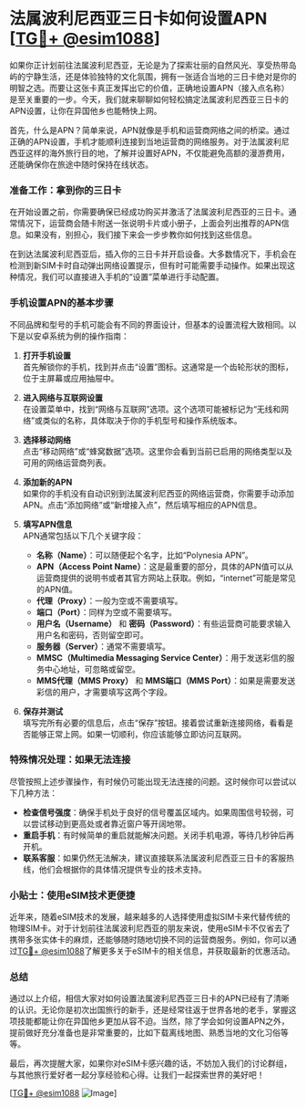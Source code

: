 # 法属波利尼西亚三日卡如何设置APN [[TG💪+ @esim1088](https://t.me/s/esim1088)]

如果你正计划前往法属波利尼西亚，无论是为了探索壮丽的自然风光、享受热带岛屿的宁静生活，还是体验独特的文化氛围，拥有一张适合当地的三日卡绝对是你的明智之选。而要让这张卡真正发挥出它的价值，正确地设置APN（接入点名称）是至关重要的一步。今天，我们就来聊聊如何轻松搞定法属波利尼西亚三日卡的APN设置，让你在异国他乡也能畅快上网。

首先，什么是APN？简单来说，APN就像是手机和运营商网络之间的桥梁。通过正确的APN设置，手机才能顺利连接到当地运营商的网络服务。对于法属波利尼西亚这样的海外旅行目的地，了解并设置好APN，不仅能避免高额的漫游费用，还能确保你在旅途中随时保持在线状态。

### 准备工作：拿到你的三日卡

在开始设置之前，你需要确保已经成功购买并激活了法属波利尼西亚的三日卡。通常情况下，运营商会随卡附送一张说明卡片或小册子，上面会列出推荐的APN信息。如果没有，别担心，我们接下来会一步步教你如何找到这些信息。

在到达法属波利尼西亚后，插入你的三日卡并开启设备。大多数情况下，手机会在检测到新SIM卡时自动弹出网络设置提示，但有时可能需要手动操作。如果出现这种情况，我们可以直接进入手机的“设置”菜单进行手动配置。

### 手机设置APN的基本步骤

不同品牌和型号的手机可能会有不同的界面设计，但基本的设置流程大致相同。以下是以安卓系统为例的操作指南：

1. **打开手机设置**  
   首先解锁你的手机，找到并点击“设置”图标。这通常是一个齿轮形状的图标，位于主屏幕或应用抽屉中。

2. **进入网络与互联网设置**  
   在设置菜单中，找到“网络与互联网”选项。这个选项可能被标记为“无线和网络”或类似的名称，具体取决于你的手机型号和操作系统版本。

3. **选择移动网络**  
   点击“移动网络”或“蜂窝数据”选项。这里你会看到当前已启用的网络类型以及可用的网络运营商列表。

4. **添加新的APN**  
   如果你的手机没有自动识别到法属波利尼西亚的网络运营商，你需要手动添加APN。点击“添加网络”或“新增接入点”，然后填写相应的APN信息。

5. **填写APN信息**  
   APN通常包括以下几个关键字段：
   - **名称（Name）**：可以随便起个名字，比如“Polynesia APN”。
   - **APN（Access Point Name）**：这是最重要的部分，具体的APN值可以从运营商提供的说明书或者其官方网站上获取。例如，“internet”可能是常见的APN值。
   - **代理（Proxy）**：一般为空或不需要填写。
   - **端口（Port）**：同样为空或不需要填写。
   - **用户名（Username）** 和 **密码（Password）**：有些运营商可能要求输入用户名和密码，否则留空即可。
   - **服务器（Server）**：通常不需要填写。
   - **MMSC（Multimedia Messaging Service Center）**：用于发送彩信的服务中心地址，可忽略或留空。
   - **MMS代理（MMS Proxy）** 和 **MMS端口（MMS Port）**：如果是需要发送彩信的用户，才需要填写这两个字段。

6. **保存并测试**  
   填写完所有必要的信息后，点击“保存”按钮。接着尝试重新连接网络，看看是否能够正常上网。如果一切顺利，你应该能够立即访问互联网。

### 特殊情况处理：如果无法连接

尽管按照上述步骤操作，有时候仍可能出现无法连接的问题。这时候你可以尝试以下几种方法：

- **检查信号强度**：确保手机处于良好的信号覆盖区域内。如果周围信号较弱，可以尝试移动到更高处或者靠近窗户等开阔地带。
- **重启手机**：有时候简单的重启就能解决问题。关闭手机电源，等待几秒钟后再开机。
- **联系客服**：如果仍然无法解决，建议直接联系法属波利尼西亚三日卡的客服热线，他们会根据你的具体情况提供专业的技术支持。

### 小贴士：使用eSIM技术更便捷

近年来，随着eSIM技术的发展，越来越多的人选择使用虚拟SIM卡来代替传统的物理SIM卡。对于计划前往法属波利尼西亚的朋友来说，使用eSIM卡不仅省去了携带多张实体卡的麻烦，还能够随时随地切换不同的运营商服务。例如，你可以通过[TG💪+ @esim1088](https://t.me/s/esim1088)了解更多关于eSIM卡的相关信息，并获取最新的优惠活动。

### 总结

通过以上介绍，相信大家对如何设置法属波利尼西亚三日卡的APN已经有了清晰的认识。无论你是初次出国旅行的新手，还是经常往返于世界各地的老手，掌握这项技能都能让你在异国他乡更加从容不迫。当然，除了学会如何设置APN之外，提前做好充分准备也是非常重要的，比如下载离线地图、熟悉当地的文化习俗等等。

最后，再次提醒大家，如果你对eSIM卡感兴趣的话，不妨加入我们的讨论群组，与其他旅行爱好者一起分享经验和心得。让我们一起探索世界的美好吧！

[[TG💪+ @esim1088](https://t.me/s/esim1088) ![Image](https://i.postimg.cc/4NQfJmqS/Snipaste-2025-05-13-00-14-12.png)]